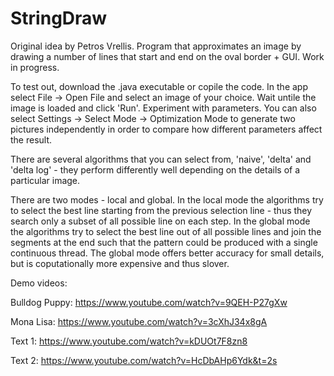# StringDraw
Original idea by Petros Vrellis.
Program that approximates an image by drawing a number of lines that start and end on the oval border + GUI.
Work in progress.

To test out, download the .java executable or copile the code. In the app select File -> Open File and select an image of your choice. Wait untile the image is loaded and click 'Run'. Experiment with parameters. 
You can also select Settings -> Select Mode -> Optimization Mode to generate two pictures independently in order to compare how different parameters affect the result.

There are several algorithms that you can select from, 'naive', 'delta' and 'delta log' - they perform differently well depending on the details of a particular image. 

There are two modes - local and global. In the local mode the algorithms try to select the best line starting from the previous selection line - thus they search only a subset of all possible line on each step. In the global mode the algorithms try to select the best line out of all possible lines and join the segments at the end such that the pattern could be produced with a single continuous thread. The global mode offers better accuracy for small details, but is coputationally more expensive and thus slover. 

Demo videos:

Bulldog Puppy: https://www.youtube.com/watch?v=9QEH-P27gXw

Mona Lisa: https://www.youtube.com/watch?v=3cXhJ34x8gA

Text 1: https://www.youtube.com/watch?v=kDUOt7F8zn8

Text 2: https://www.youtube.com/watch?v=HcDbAHp6Ydk&t=2s
